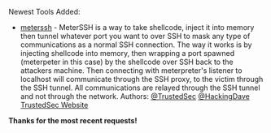 Newest Tools Added:

* [meterssh](https://github.com/trustedsec/meterssh) - MeterSSH is a way to take shellcode, inject it into memory then tunnel whatever port you want to over SSH to mask any type of communications as a normal SSH connection. The way it works is by injecting shellcode into memory, then wrapping a port spawned (meterpeter in this case) by the shellcode over SSH back to the attackers machine. Then connecting with meterpreter's listener to localhost will communicate through the SSH proxy, to the victim through the SSH tunnel. All communications are relayed through the SSH tunnel and not through the network. Authors: [@TrustedSec](https://twitter.com/trustedsec) [@HackingDave](https://twitter.com/hackingdave) [TrustedSec Website](https://www.trustedsec.com )


**Thanks for the most recent requests!**
